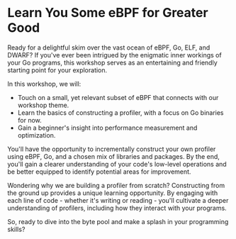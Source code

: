 <br>

# Learn You Some eBPF for Greater Good

Ready for a delightful skim over the vast ocean of eBPF, Go, ELF, and DWARF? If you've ever been intrigued by the enigmatic inner workings of your Go programs, this workshop serves as an entertaining and friendly starting point for your exploration.

In this workshop, we will:
* Touch on a small, yet relevant subset of eBPF that connects with our workshop theme.
* Learn the basics of constructing a profiler, with a focus on Go binaries for now.
* Gain a beginner's insight into performance measurement and optimization.

You'll have the opportunity to incrementally construct your own profiler using eBPF, Go, and a chosen mix of libraries and packages. By the end, you'll gain a clearer understanding of your code's low-level operations and be better equipped to identify potential areas for improvement.

Wondering why we are building a profiler from scratch? Constructing from the ground up provides a unique learning opportunity. By engaging with each line of code - whether it's writing or reading - you'll cultivate a deeper understanding of profilers, including how they interact with your programs.

So, ready to dive into the byte pool and make a splash in your programming skills? 
